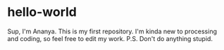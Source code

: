 # hello-world
Sup, I'm Ananya.
This is my first repository.
I'm kinda new to processing and coding, so feel free to edit my work.
P.S. Don't do anything stupid.
